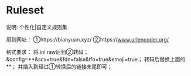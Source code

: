 # Ruleset
说明:
        个性化|自定义规则集

用到网址：
        ①https://bianyuan.xyz/
        ②https://www.urlencoder.org/

格式要求：
        将.ini raw后到②转码；
        &config=**&scv=true&fdn=false&tfo=true&emoji=true；
        转码后替换上面的 **；
        并插入到经过①转换后的链接末尾即可；
          
